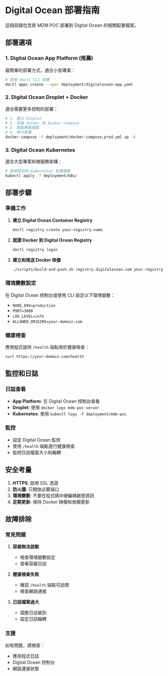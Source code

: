 # Digital Ocean 部署指南

這個目錄包含將 MDM POC 部署到 Digital Ocean 的相關配置檔案。

## 部署選項

### 1. Digital Ocean App Platform (推薦)

最簡單的部署方式，適合小型專案：

```bash
# 使用 doctl CLI 部署
doctl apps create --spec deployment/digitalocean-app.yaml
```

### 2. Digital Ocean Droplet + Docker

適合需要更多控制的部署：

```bash
# 1. 建立 Droplet
# 2. 安裝 Docker 和 Docker Compose
# 3. 複製專案檔案
# 4. 執行部署
docker-compose -f deployment/docker-compose.prod.yml up -d
```

### 3. Digital Ocean Kubernetes

適合大型專案和微服務架構：

```bash
# 使用提供的 Kubernetes 配置檔案
kubectl apply -f deployment/k8s/
```

## 部署步驟

### 準備工作

1. **建立 Digital Ocean Container Registry**
   ```bash
   doctl registry create your-registry-name
   ```

2. **認證 Docker 到 Digital Ocean Registry**
   ```bash
   doctl registry login
   ```

3. **建立和推送 Docker 映像**
   ```bash
   ./scripts/build-and-push.sh registry.digitalocean.com your-registry/mdm-poc latest
   ```

### 環境變數設定

在 Digital Ocean 控制台或使用 CLI 設定以下環境變數：

- `NODE_ENV=production`
- `PORT=3000`
- `LOG_LEVEL=info`
- `ALLOWED_ORIGINS=your-domain.com`

### 健康檢查

應用程式提供 `/health` 端點用於健康檢查：

```bash
curl https://your-domain.com/health
```

## 監控和日誌

### 日誌查看

- **App Platform**: 在 Digital Ocean 控制台查看
- **Droplet**: 使用 `docker logs mdm-poc-server`
- **Kubernetes**: 使用 `kubectl logs -f deployment/mdm-poc`

### 監控

- 設定 Digital Ocean 監控
- 使用 `/health` 端點進行健康檢查
- 監控日誌檔案大小和輪轉

## 安全考量

1. **HTTPS**: 啟用 SSL 憑證
2. **防火牆**: 只開放必要端口
3. **環境變數**: 不要在程式碼中硬編碼敏感資訊
4. **定期更新**: 保持 Docker 映像和依賴更新

## 故障排除

### 常見問題

1. **容器無法啟動**
   - 檢查環境變數設定
   - 查看容器日誌

2. **健康檢查失敗**
   - 確認 `/health` 端點可訪問
   - 檢查網路連接

3. **日誌檔案過大**
   - 調整日誌級別
   - 設定日誌輪轉

### 支援

如有問題，請檢查：
- 應用程式日誌
- Digital Ocean 控制台
- 網路連接狀態 